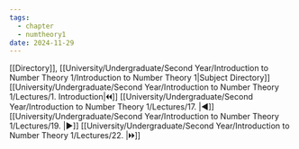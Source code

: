 ```yaml
---
tags:
  - chapter
  - numtheory1
date: 2024-11-29
---
```

[[Directory]], [[University/Undergraduate/Second Year/Introduction to Number Theory 1/Introduction to Number Theory 1|Subject Directory]]
[[University/Undergraduate/Second Year/Introduction to Number Theory 1/Lectures/1. Introduction|🞀🞀]] [[University/Undergraduate/Second Year/Introduction to Number Theory 1/Lectures/17. |◀]] [[University/Undergraduate/Second Year/Introduction to Number Theory 1/Lectures/19. |▶]] [[University/Undergraduate/Second Year/Introduction to Number Theory 1/Lectures/22. |🞂🞂]]
# 
## 
### 